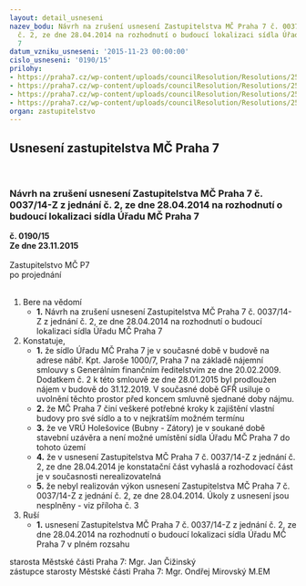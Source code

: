 ```yaml
---
layout: detail_usneseni
nazev_bodu: Návrh na zrušení usnesení Zastupitelstva MČ Praha 7 č. 0037/14-Z z jednání
  č. 2, ze dne 28.04.2014 na rozhodnutí o budoucí lokalizaci sídla Úřadu MČ Praha
  7
datum_vzniku_usneseni: '2015-11-23 00:00:00'
cislo_usneseni: '0190/15'
prilohy:
- https://praha7.cz/wp-content/uploads/councilResolution/Resolutions/25406/10-15-p%c5%99%c3%adloha_%c4%8d._1_-_d%c5%afvodov%c3%a1_zpr%c3%a1va.doc
- https://praha7.cz/wp-content/uploads/councilResolution/Resolutions/25406/10-15-usneseni_rmc_p7__0037_14-z_2_28.04.2015__s%c3%addlo_v_bubny-z%c3%a1tory.doc
- https://praha7.cz/wp-content/uploads/councilResolution/Resolutions/25406/10-15-ukoly_ze_zmc_0037_hejnic_nesplnene.pdf
- https://praha7.cz/wp-content/uploads/councilResolution/Resolutions/25406/10-15-usnseni_rmc_p7_1091_15-r_75_23.11.2015_zruseni_usneseni_0037_14-z.doc
organ: zastupitelstvo
---
```

<div id="ucUsn_pList" class="usn">
	<span><h2>Usnesení zastupitelstva MČ Praha 7 </h2>
<br></span><div class="standBody">
<span><h3>Návrh na zrušení usnesení Zastupitelstva MČ Praha 7 č. 0037/14-Z z jednání č. 2, ze dne 28.04.2014 na rozhodnutí o budoucí lokalizaci sídla Úřadu MČ Praha 7</h3></span><div class="center">
		<strong>č. 0190/15</strong><br>
	</div>
<div class="center">
		<strong>Ze dne 23.11.2015</strong><br><br>
	</div>Zastupitelstvo MČ P7<br> po projednání<br><br><ol>
<li>Bere na vědomí<ul><li>
<strong>1.</strong> Návrh na zrušení usnesení Zastupitelstva MČ Praha 7 č. 0037/14-Z z jednání č. 2, ze dne 28.04.2014 na rozhodnutí o budoucí lokalizaci sídla Úřadu MČ Praha 7</li></ul>
</li>
<li>Konstatuje,<ul>
<li>
<strong>1.</strong> že sídlo Úřadu MČ Praha 7 je v současné době v budově na adrese nábř. Kpt. Jaroše 1000/7,  Praha 7 na základě nájemní smlouvy s Generálním finančním ředitelstvím ze dne 20.02.2009. Dodatkem č. 2 k této smlouvě ze dne 28.01.2015 byl prodloužen nájem v budově do 31.12.2019. V současné době GFŘ  usiluje o uvolnění těchto prostor před koncem smluvně sjednané doby nájmu. </li>
<li>
<strong>2.</strong> že MČ Praha 7 činí veškeré potřebné kroky k zajištění vlastní budovy pro své sídlo a to v nejkratším možném termínu</li>
<li>
<strong>3.</strong> že ve VRÚ Holešovice (Bubny - Zátory) je v soukané době stavební uzávěra  a není možné umístění sídla Úřadu MČ Praha 7 do tohoto území</li>
<li>
<strong>4.</strong> že v usnesení Zastupitelstva MČ Praha 7 č. 0037/14-Z z jednání č. 2, ze dne  28.04.2014 je konstatační část vyhaslá a rozhodovací část je v současnosti nerealizovatelná </li>
<li>
<strong>5.</strong> že nebyl realizován výkon usnesení Zastupitelstva MČ Praha 7 č. 0037/14-Z  z jednání č. 2, ze dne 28.04.2014. Úkoly z usnesení jsou nesplněny - viz příloha  č. 3      </li>
</ul>
</li>
<li>Ruší<ul><li>
<strong>1.</strong> usnesení Zastupitelstva MČ Praha 7 č. 0037/14-Z z jednání č. 2, ze dne 28.04.2014 na rozhodnutí o budoucí lokalizaci sídla Úřadu MČ Praha 7  v plném rozsahu </li></ul>
</li>
</ol>starosta Městské části Praha 7: Mgr. Jan Čižinský<br>zástupce starosty Městské části Praha 7: Mgr. Ondřej Mirovský M.EM
</div>
</div>